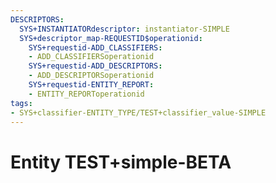 ```yaml
---
DESCRIPTORS:
  SYS+INSTANTIATORdescriptor: instantiator-SIMPLE
  SYS+descriptor_map-REQUESTID$operationid:
    SYS+requestid-ADD_CLASSIFIERS:
    - ADD_CLASSIFIERSoperationid
    SYS+requestid-ADD_DESCRIPTORS:
    - ADD_DESCRIPTORSoperationid
    SYS+requestid-ENTITY_REPORT:
    - ENTITY_REPORToperationid
tags:
- SYS+classifier-ENTITY_TYPE/TEST+classifier_value-SIMPLE
---
```

# Entity TEST+simple-BETA

